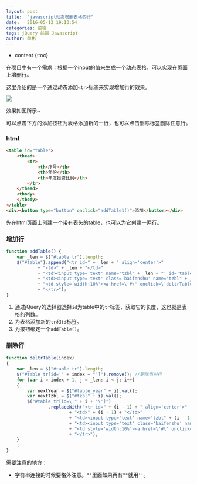 ```yaml
---
layout: post
title:  "javascript动态增删表格的行"
date:   2016-05-12 19:13:54
categories: 前端 
tags: jQuery 前端 Javascript
author: 薛彬
---
```


* content
{:toc}

在项目中有一个需求：根据一个input的值来生成一个动态表格，可以实现在页面上增删行。

这里介绍的是一个通过动态添加`<tr>`标签来实现增加行的效果。





![](http://i.imgur.com/0mslpR4.png)

效果如图所示~

可以点击下方的添加按钮为表格添加新的一行，也可以点击删除标签删除任意行。

### html

```html
<table id="table">
	<thead>
		<tr>
			<th>序号</th>
			<th>年份</th>
			<th>年度投资比例</th>
		</tr>
	</thead>
	<tbody>
	</tbody>
</table>
<div><button type="button" onclick="addTable1()">添加</button></div>
```

先在html页面上创建一个带有表头的table，也可以为它创建一两行。

### 增加行

```javascript
function addTable() {
    var _len = $("#table tr").length;
    $("#table").append("<tr id=" + _len + " align='center'>"
            + "<td>" + _len + "</td>"
            + "<td><input type='text' name='tzbl" + _len + "' id='table_year" + _len + "' /></td>"
            + "<td><input type='text' class='baifenshu' name='tzbl" + _len + "' id='tzbl" + _len + "' />&nbsp%</td>"
            + "<td style='width:10%'><a href=\'#\' onclick=\'deltrTable(" + _len + ")\'>删除</a></td>"
            + "</tr>");
}
```

1. 通过jQuery的选择器选择`id`为table中的`tr`标签，获取它的长度，这也就是表格的列数。
2. 为表格添加新的`tr`和`td`标签。
3. 为按钮绑定一个`addTable()`。

### 删除行

```javascript
function deltrTable(index)
{
    var _len = $("#table tr").length;
    $("#table tr[id='" + index + "']").remove(); //删除当前行
    for (var i = index + 1, j = _len; i < j; i++)
    {
        var nextYear = $("#table_year" + i).val();
        var nextTzbl = $("#tzbl" + i).val();
        $("#table tr[id=\'" + i + "\']")
                .replaceWith("<tr id=" + (i - 1) + " align='center'>"
                        + "<td>" + (i - 1) + "</td>"
                        + "<td><input type='text' name='tzbl" + (i - 1) + "' value='" + nextYear + "' id='table1_year" + (i - 1) + "'/></td>"
                        + "<td><input type='text' class='baifenshu' name='tzbl" + (i - 1) + "' value='" + nextTzbl + "' id='tzbl" + (i - 1) + "'/>&nbsp%</td>"
                        + "<td style='width:10%'><a href=\'#\' onclick=\'deltrTable1(" + (i - 1) + ")\'>删除</a></td>"
                        + "</tr>");
    }
    ;
}
```

需要注意的地方：

- 字符串连接的时候要格外注意。`""`里面如果再有`""`就用`''`。